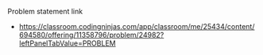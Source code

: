 Problem statement link

- https://classroom.codingninjas.com/app/classroom/me/25434/content/694580/offering/11358796/problem/24982?leftPanelTabValue=PROBLEM
